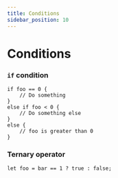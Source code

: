 ```yaml
---
title: Conditions
sidebar_position: 10
---
```


# Conditions

### `if` condition

```mew
if foo == 0 {
    // Do something
}
else if foo < 0 {
    // Do something else
}
else {
    // foo is greater than 0
}
```

### Ternary operator

```mew
let foo = bar == 1 ? true : false;
```